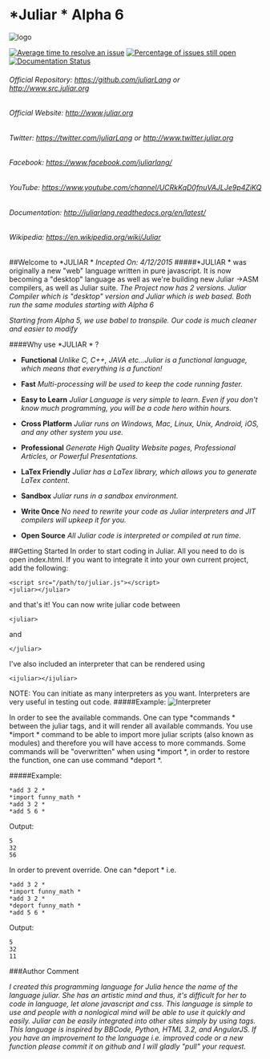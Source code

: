 # *Juliar * Alpha 6
![logo](https://cloud.githubusercontent.com/assets/11934545/9560198/1641db26-4dd6-11e5-8b7d-8aaf54ca2ea1.png)

[![Average time to resolve an issue](http://isitmaintained.com/badge/resolution/juliarLang/juliar.svg)](http://isitmaintained.com/project/juliarLang/juliar "Average time to resolve an issue")
[![Percentage of issues still open](http://isitmaintained.com/badge/open/juliarLang/juliar.svg)](http://isitmaintained.com/project/juliarLang/juliar "Percentage of issues still open")
[![Documentation Status](https://readthedocs.org/projects/juliarlang/badge/?version=latest)](http://juliarlang.readthedocs.org/en/latest/?badge=latest)


###### Official Repository: https://github.com/juliarLang or http://www.src.juliar.org
###### Official Website: http://www.juliar.org
###### Twitter: https://twitter.com/juliarLang or http://www.twitter.juliar.org
###### Facebook: https://www.facebook.com/juliarlang/
###### YouTube: https://www.youtube.com/channel/UCRkKqD0fnuVAJLJe9p4ZiKQ
###### Documentation: http://juliarlang.readthedocs.org/en/latest/
###### Wikipedia: https://en.wikipedia.org/wiki/Juliar

##Welcome to *JULIAR *
_Incepted On: 4/12/2015_
#####*JULIAR * was originally a new "web" language written in pure javascript. It is now becoming a "desktop" language as well as we're building new Juliar ->ASM compilers, as well as Juliar suite.
_The Project now has 2 versions. Juliar Compiler which is "desktop" version and Juliar which is web based. Both run the same modules starting with Alpha 6_

_Starting from Alpha 5, we use babel to transpile. Our code is much cleaner and easier to modify_

####Why use *JULIAR * ?

- __Functional__ _Unlike C, C++, JAVA etc...Juliar is a functional language, which means that everything is a function!_

- __Fast__ _Multi-processing will be used to keep the code running faster._

- __Easy to Learn__ _Juliar Language is very simple to learn. Even if you don't know much programming, you will be a code hero within hours._

- __Cross Platform__ _Juliar runs on Windows, Mac, Linux, Unix, Android, iOS, and any other system you use._

- __Professional__ _Generate High Quality Website pages, Professional Articles, or Powerful Presentations._

- __LaTex Friendly__ _Juliar has a LaTex library, which allows you to generate LaTex content._

- __Sandbox__ _Juliar runs in a sandbox environment._

- __Write Once__ _No need to rewrite your code as Juliar interpreters and JIT compilers will upkeep it for you._

- __Open Source__ _All Juliar code is interpreted or compiled at run time._

##Getting Started
In order to start coding in Juliar. All you need to do is open index.html.
If you want to integrate it into your own current project, add the following:

	<script src="/path/to/juliar.js"></script>
	<juliar></juliar>

and that's it! You can now write juliar code between 

	<juliar>
	
and

    </juliar>

I've also included an interpreter that can be rendered using 

	<ijuliar></ijuliar>
	
NOTE: You can initiate as many interpreters as you want.
Interpreters are very useful in testing out code.
#####Example:
![Interpreter](http://i1382.photobucket.com/albums/ah274/andreifundrei/simple_zpsvejpkyu2.png)

In order to see the available commands. One can type *commands *  between the juliar tags, and it will render all available commands.
You use *import * command to be able to import more juliar scripts (also known as modules) and therefore you will have access to more commands. Some commands will be "overwritten" when using *import *, in order to restore the function, one can use command *deport *. 

#####Example:

	*add 3 2 *
	*import funny_math *
	*add 3 2 *
	*add 5 6 *
	
Output:

	5
	32 
	56

In order to prevent override. One can *deport * i.e.

	*add 3 2 *
	*import funny_math *
	*add 3 2 *
	*deport funny_math *
	*add 5 6 *
	
Output:

	5
	32 
	11

###Author Comment

_I created this programming language for Julia hence the name of the language juliar.
She has an artistic mind and thus, it's difficult for her to code in language, let alone javascript and css.
This language is simple to use and people with a nonlogical mind will be able to use it quickly and easily.
Juliar can be easily  integrated into other sites simply by using <juliar></juliar> tags.
This language is inspired by BBCode, Python, HTML 3.2, and AngularJS.
If you have an improvement to the language i.e. improved code or a new function please commit it on github 
and I will gladly "pull" your request._